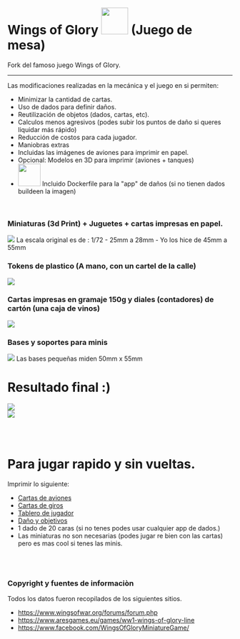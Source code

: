 # Wings of Glory  <img src="https://seeklogo.com/images/O/open-source-logo-55C3B4FF7B-seeklogo.com.png" height="60" with="60"> (Juego de mesa)
Fork del famoso juego Wings of Glory. 

<hr>

Las modificaciones realizadas en la mecánica y el juego en si permiten:
 - Minimizar la cantidad de cartas.
 - Uso de dados para definir daños.
 - Reutilización de objetos (dados, cartas, etc).
 - Calculos menos agresivos (podes subir los puntos de daño si queres liquidar más rápido)
 - Reducción de costos para cada jugador.
 - Maniobras extras
 - Incluidas las imágenes de aviones para imprimir en papel.
 - Opcional: Modelos en 3D para imprimir (aviones + tanques)
  - <img src="https://cdn.iconscout.com/icon/free/png-256/docker-7-569438.png" height="50" with="50"> Incluido Dockerfile para la "app" de daños (si no tienen dados buildeen la imagen) 
 
<br>



### Miniaturas (3d Print) + Juguetes + cartas impresas en papel.
<img src="Imagenes-juego-final/caja-completa.jpeg">
La escala original es de : 1/72 - 25mm a 28mm   -   Yo los hice de 45mm a 55mm
<br>

### Tokens de plastico (A mano, con un cartel de la calle)
<img src="Imagenes-juego-final/tokens-plastico-a-mano.jpeg">
<br>

### Cartas impresas en gramaje 150g y diales (contadores) de cartón (una caja de vinos)
<img src="Imagenes-juego-final/contadores-cartas.jpeg">
<br>

### Bases y soportes para minis
<img src="Imagenes-juego-final/soportes-minis.jpeg">
Las bases pequeñas miden 50mm x 55mm
<br>


# Resultado final   :) 
<img src="Imagenes-juego-final/mesa-test.jpeg">
<br>
<img src="Imagenes-juego-final/mesa-test-2.jpeg">

<br><br>

# Para jugar rapido y sin vueltas.
Imprimir lo siguiente:
* [Cartas de aviones](https://github.com/jpradoar/WoG/blob/main/00-Print-to-play/Cartas-01.pdf)
* [Cartas de giros](https://github.com/jpradoar/WoG/blob/main/00-Print-to-play/Cartas-02.pdf)
* [Tablero de jugador](https://github.com/jpradoar/WoG/blob/main/00-Print-to-play/WoG-player-board%20-%20Hoja%201.pdf)
* [Daño y objetivos](Damage_and_objs.md)
* 1 dado de 20 caras (si no tenes podes usar cualquier app de dados.)
* Las miniaturas no son necesarias (podes jugar re bien con las cartas) pero es mas cool si tenes las minis.


<br><br>
### Copyright y fuentes de informaciòn
Todos los datos fueron recopilados de los siguientes sitios. 


- https://www.wingsofwar.org/forums/forum.php
- https://www.aresgames.eu/games/ww1-wings-of-glory-line
- https://www.facebook.com/WingsOfGloryMiniatureGame/

